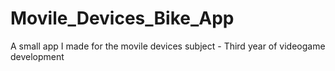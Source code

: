 # Movile_Devices_Bike_App
A small app I made for the movile devices subject - Third year of videogame development
